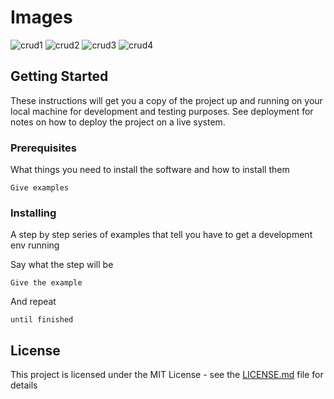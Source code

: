 # Images

![crud1](https://user-images.githubusercontent.com/19500575/28962780-64ec23ea-7939-11e7-8c1d-b684c17ad361.png)
![crud2](https://user-images.githubusercontent.com/19500575/28962827-8f2d6808-7939-11e7-9faf-8be0f88a1bb4.png)
![crud3](https://user-images.githubusercontent.com/19500575/28962848-9fab5d0c-7939-11e7-91db-72f215c55b83.png)
![crud4](https://user-images.githubusercontent.com/19500575/28962864-a9e61e92-7939-11e7-907f-ff0e0f4b828b.png)


## Getting Started

These instructions will get you a copy of the project up and running on your local machine for development and testing purposes. See deployment for notes on how to deploy the project on a live system.

### Prerequisites

What things you need to install the software and how to install them

```
Give examples
```

### Installing

A step by step series of examples that tell you have to get a development env running

Say what the step will be

```
Give the example
```

And repeat

```
until finished
```



## License

This project is licensed under the MIT License - see the [LICENSE.md](LICENSE.md) file for details
